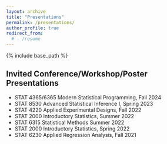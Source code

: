 ```yaml
---
layout: archive
title: "Presentations"
permalink: /presentations/
author_profile: true
redirect_from:
  # - /resume
---
```


{% include base_path %}

Invited Conference/Workshop/Poster Presentations
-------
- STAT 4365/6365 Modern Statistical Programming, Fall 2024
- STAT 8530 Advanced Statistical Inference I, Spring 2023
- STAT 4220 Applied Experimental Designs, Fall 2022
- STAT 2000 Introductory Statistics, Summer 2022
- STAT 6315 Statistical Methods Summer 2022
- STAT 2000 Introductory Statistics, Spring 2022
- STAT 6230 Applied Regression Analysis, Fall 2021

